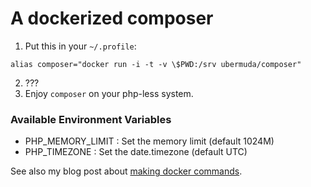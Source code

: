 # A dockerized composer

1. Put this in your `~/.profile`:

```
alias composer="docker run -i -t -v \$PWD:/srv ubermuda/composer"
```

2. ???
3. Enjoy `composer` on your php-less system.

### Available Environment Variables

  * PHP\_MEMORY\_LIMIT : Set the memory limit (default 1024M)
  * PHP\_TIMEZONE : Set the date.timezone (default UTC)

See also my blog post about [making docker commands](http://geoffrey.io/making-docker-commands.html).

